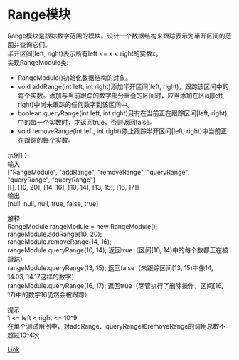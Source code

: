 <h1>Range模块</h1>

Range模块是跟踪数字范围的模块。设计一个数据结构来跟踪表示为半开区间的范围并查询它们。</br>
半开区间[left, right)表示所有left <= x < right的实数x。</br>
实现RangeModule类:
- RangeModule()初始化数据结构的对象。</br>
- void addRange(int left, int right)添加半开区间[left, right)，跟踪该区间中的每个实数。添加与当前跟踪的数字部分重叠的区间时，应当添加在区间[left, right)中尚未跟踪的任何数字到该区间中。</br>
- boolean queryRange(int left, int right)只有在当前正在跟踪区间[left, right)中的每一个实数时，才返回true，否则返回false。</br>
- void removeRange(int left, int right)停止跟踪半开区间[left, right)中当前正在跟踪的每个实数。</br>

示例1：</br>
输入</br>
["RangeModule", "addRange", "removeRange", "queryRange", "queryRange", "queryRange"]</br>
[[], [10, 20], [14, 16], [10, 14], [13, 15], [16, 17]]</br>
输出</br>
[null, null, null, true, false, true]</br>

解释</br>
RangeModule rangeModule = new RangeModule();</br>
rangeModule.addRange(10, 20);</br>
rangeModule.removeRange(14, 16);</br>
rangeModule.queryRange(10, 14); 返回true（区间[10, 14)中的每个数都正在被跟踪）</br>
rangeModule.queryRange(13, 15); 返回false（未跟踪区间[13, 15)中像14, 14.03, 14.17这样的数字）</br>
rangeModule.queryRange(16, 17); 返回true（尽管执行了删除操作，区间[16, 17)中的数字16仍然会被跟踪）</br>

提示：</br>
1 <= left < right <= 10^9</br>
在单个测试用例中，对addRange、queryRange和removeRange的调用总数不超过10^4次</br>

[Link](https://leetcode.cn/problems/range-module/)